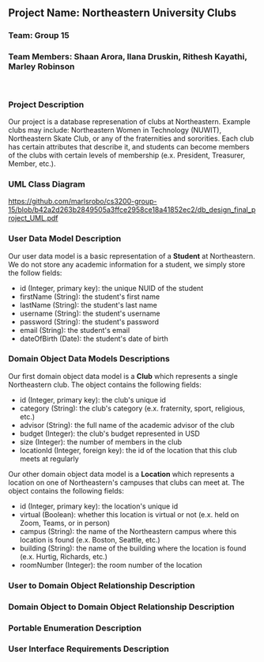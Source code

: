 ## Project Name: Northeastern University Clubs
### Team: Group 15
### Team Members: Shaan Arora, Ilana Druskin, Rithesh Kayathi, Marley Robinson
</br>  

### Project Description  
Our project is a database represenation of clubs at Northeastern. Example clubs may include: Northeastern Women in Technology (NUWIT), Northeastern Skate Club, or any of the fraternities and sororities. Each club has certain attributes that describe it, and students can become members of the clubs with certain levels of membership (e.x. President, Treasurer, Member, etc.).  

### UML Class Diagram  
https://github.com/marlsrobo/cs3200-group-15/blob/b42a2d263b2849505a3ffce2958ce18a41852ec2/db_design_final_project_UML.pdf

### User Data Model Description  

Our user data model is a basic representation of a **Student** at Northeastern. We do not store any academic information for a student, we simply store the follow fields:
- id (Integer, primary key): the unique NUID of the student 
- firstName (String): the student's first name
- lastName (String): the student's last name
- username (String): the student's username
- password (String): the student's password
- email (String): the student's email
- dateOfBirth (Date): the student's date of birth

### Domain Object Data Models Descriptions

Our first domain object data model is a **Club** which represents a single Northeastern club. The object contains the following fields:  
- id (Integer, primary key): the club's unique id
- category (String): the club's category (e.x. fraternity, sport, religious, etc.)
- advisor (String): the full name of the academic advisor of the club
- budget (Integer): the club's budget represented in USD
- size (Integer): the number of members in the club
- locationId (Integer, foreign key): the id of the location that this club meets at regularly

Our other domain object data model is a **Location** which represents a location on one of Northeastern's campuses that clubs can meet at. The object contains the following fields:
- id (Integer, primary key): the location's unique id
- virtual (Boolean): whether this location is virtual or not (e.x. held on Zoom, Teams, or in person)
- campus (String): the name of the Northeastern campus where this location is found (e.x. Boston, Seattle, etc.)
- building (String): the name of the building where the location is found (e.x. Hurtig, Richards, etc.)
- roomNumber (Integer): the room number of the location

### User to Domain Object Relationship Description

### Domain Object to Domain Object Relationship Description

### Portable Enumeration Description

### User Interface Requirements Description
